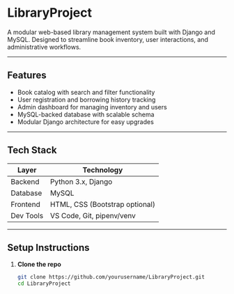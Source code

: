 # LibraryProject

A modular web-based library management system built with Django and MySQL. Designed to streamline book inventory, user interactions, and administrative workflows.

---

## Features

- Book catalog with search and filter functionality  
- User registration and borrowing history tracking  
- Admin dashboard for managing inventory and users  
- MySQL-backed database with scalable schema  
- Modular Django architecture for easy upgrades

---

## Tech Stack

| Layer         | Technology        |
|---------------|-------------------|
| Backend       | Python 3.x, Django |
| Database      | MySQL             |
| Frontend      | HTML, CSS (Bootstrap optional) |
| Dev Tools     | VS Code, Git, pipenv/venv |

---

## Setup Instructions

1. **Clone the repo**  
   ```bash
   git clone https://github.com/yourusername/LibraryProject.git
   cd LibraryProject
